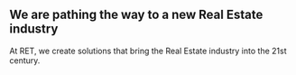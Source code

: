 ## We are pathing the way to a new Real Estate industry
At RET, we create solutions that bring the Real Estate industry into the 21st century. 
